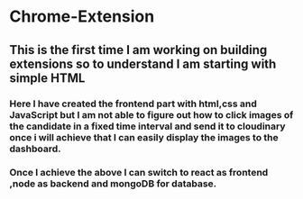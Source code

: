 # Chrome-Extension
## This is the first time I am working on building extensions so to understand I am starting with simple HTML
### Here I have created the frontend part with html,css and JavaScript but I am not able to figure out how to click images of the candidate in a fixed time interval and send it to cloudinary once i will achieve that I can easily display the images to the dashboard.
### Once I achieve the above I can switch to react as frontend ,node as backend and mongoDB for database.
